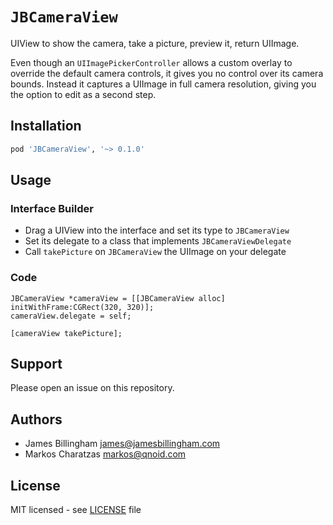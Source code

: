 # `JBCameraView`

UIView to show the camera, take a picture, preview it, return UIImage.

Even though an `UIImagePickerController` allows a custom overlay to override the
default camera controls, it gives you no control over its camera bounds. Instead
it captures a UIImage in full camera resolution, giving you the option to edit
as a second step.

## Installation

```ruby
pod 'JBCameraView', '~> 0.1.0'
```

## Usage

### Interface Builder

* Drag a UIView into the interface and set its type to `JBCameraView`
* Set its delegate to a class that implements `JBCameraViewDelegate`
* Call `takePicture` on `JBCameraView` the UIImage on your delegate

### Code

```objc
JBCameraView *cameraView = [[JBCameraView alloc] initWithFrame:CGRect(320, 320)];
cameraView.delegate = self;

[cameraView takePicture];
```

## Support

Please open an issue on this repository.

## Authors

- James Billingham <james@jamesbillingham.com>
- Markos Charatzas <markos@qnoid.com>

## License

MIT licensed - see [LICENSE](LICENSE) file
